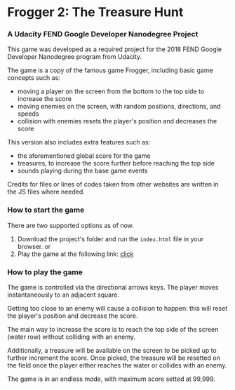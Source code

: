 # Frogger 2: The Treasure Hunt

### A Udacity FEND Google Developer Nanodegree Project

This game was developed as a required project for the 2018 FEND Google Developer Nanodegree program from Udacity.

The game is a copy of the famous game Frogger, including basic game concepts such as:
- moving a player on the screen from the bottom to the top side to increase the score
- moving enemies on the screen, with random positions, directions, and speeds
- collision with enemies resets the player's position and decreases the score

This version also includes extra features such as:
- the aforementioned global score for the game
- treasures, to increase the score further before reaching the top side
- sounds playing during the base game events

Credits for files or lines of codes taken from other websites are written in the JS files where needed.

### How to start the game

There are two supported options as of now.
1. Download the project's folder and run the `index.html` file in your browser.
or
2. Play the game at the following link: [click](https://gcostanzoweb.github.io/udacity-google/fend/frontend-nanodegree-arcade-game/http:// "click")

### How to play the game

The game is controlled via the directional arrows keys. The player moves instantaneously to an adjacent square.

Getting too close to an enemy will cause a collision to happen: this will reset the player's position and decrease the score.

The main way to increase the score is to reach the top side of the screen (water row) without colliding with an enemy.

Additionally, a treasure will be available on the screen to be picked up to further increment the score. Once picked, the treasure will be resetted on the field once the player either reaches the water or collides with an enemy.

The game is in an endless mode, with maximum score setted at 99,999.
